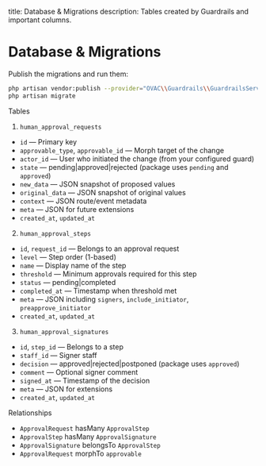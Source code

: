 title: Database & Migrations
description: Tables created by Guardrails and important columns.

# Database & Migrations

Publish the migrations and run them:

```bash
php artisan vendor:publish --provider="OVAC\\Guardrails\\GuardrailsServiceProvider" --tag=guardrails-migrations
php artisan migrate
```

Tables

1) `human_approval_requests`

- `id` — Primary key
- `approvable_type`, `approvable_id` — Morph target of the change
- `actor_id` — User who initiated the change (from your configured guard)
- `state` — pending|approved|rejected (package uses `pending` and `approved`)
- `new_data` — JSON snapshot of proposed values
- `original_data` — JSON snapshot of original values
- `context` — JSON route/event metadata
- `meta` — JSON for future extensions
- `created_at`, `updated_at`

2) `human_approval_steps`

- `id`, `request_id` — Belongs to an approval request
- `level` — Step order (1-based)
- `name` — Display name of the step
- `threshold` — Minimum approvals required for this step
- `status` — pending|completed
- `completed_at` — Timestamp when threshold met
- `meta` — JSON including `signers`, `include_initiator`, `preapprove_initiator`
- `created_at`, `updated_at`

3) `human_approval_signatures`

- `id`, `step_id` — Belongs to a step
- `staff_id` — Signer staff
- `decision` — approved|rejected|postponed (package uses `approved`)
- `comment` — Optional signer comment
- `signed_at` — Timestamp of the decision
- `meta` — JSON for extensions
- `created_at`, `updated_at`

Relationships

- `ApprovalRequest` hasMany `ApprovalStep`
- `ApprovalStep` hasMany `ApprovalSignature`
- `ApprovalSignature` belongsTo `ApprovalStep`
- `ApprovalRequest` morphTo `approvable`
